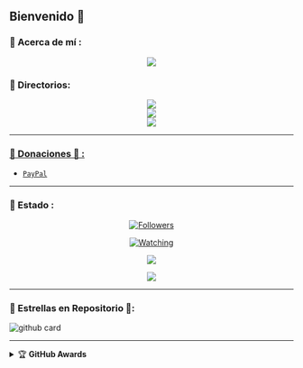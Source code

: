 ## Bienvenido 👋

### :8ball: Acerca de mí :

<p align="center">
  <img src="https://i.ibb.co/Y2fGms9/a652f056-c75b-428e-bc00-d09e8fe49b4c.jpg" />
</p>

### :8ball: Directorios:
<p align="center">
<a href="https://youtube.com/@WorkCwp"><img src="https://img.shields.io/badge/YouTube-ff0000?style=for-the-badge&logo=youtube&logoColor=ff000000&link=https://youtube.com/@WorkCwp" /><br>
<a href="https://whatsapp.com/channel/0029Var8MeMFcow0snkoLy2R"><img src="https://img.shields.io/badge/WhatsApp Channel-25D366?style=for-the-badge&logo=whatsapp&logoColor=white&link=https://whatsapp.com/channel/0029Var8MeMFcow0snkoLy2R" /><br>
<a href="https://chat.whatsapp.com/EjdIzXmiHreFkPAvx3mEHH"><img src="https://img.shields.io/badge/WhatsApp Group-25D366?style=for-the-badge&logo=whatsapp&logoColor=white" />
</p>

---

### :8ball: Donaciones 🥲 :

- [`PayPal`](https://www.paypal.me/)

---

### :8ball: Estado :
<p align="center"><a href="https://github.com/WorkCwp/followers"><img title="Followers" src="https://img.shields.io/github/followers/WorkCwp?color=red&style=flat-square"></a></p>
<p align="center"><a href="https://komarev.com/ghpvc/?username=WorkCwp&color=blue&style=flat-square&label=Profile+Views"><img title="Watching" src="https://komarev.com/ghpvc/?username=WorkCwp&color=green&style=flat-square&label=Profile+View"></a>
</p>
<p align="center"><a href="https://github.com/WorkCwp"><img src="https://github-readme-stats.vercel.app/api?username=WorkCwp&show_icons=true&theme=radical"></a></p>
<p align="center"><a href="https://github.com/WorkCwp"><img src="https://github-readme-stats.vercel.app/api/top-langs/?username=WorkCwp&theme=radical&layout=compact"></a></p>

---

### :8ball: Estrellas en Repositorio 🌟: 
![github card](https://github-readme-stats.vercel.app/api/pin/?username=WorkCwp&repo=Criwilop-Bot-MD&theme=radical)

---

<details>
    <summary>&#127942 <b>GitHub Awards</b></summary><br/>

![Github Trophy](https://github-profile-trophy.vercel.app/?username=WorkCwp)
</details> 
